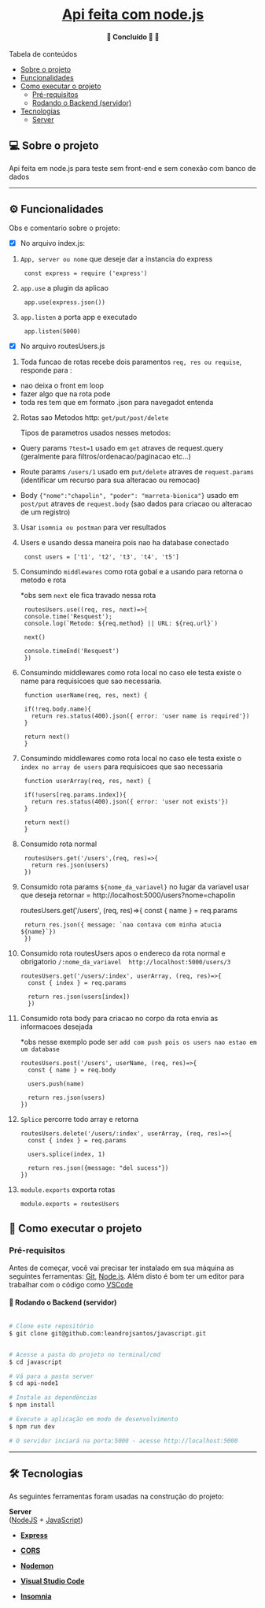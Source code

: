 <h1 align="center">
     <a href="#" alt=""> Api feita com node.js  </a>
</h1>

<h4 align="center">
	🚧   Concluído 🚀 🚧
</h4>

Tabela de conteúdos
<!--ts-->
   * [Sobre o projeto](#-sobre-o-projeto)
   * [Funcionalidades](#-funcionalidades)
   * [Como executar o projeto](#-como-executar-o-projeto)
     * [Pré-requisitos](#pré-requisitos)
     * [Rodando o Backend (servidor)](#user-content--rodando-o-backend-servidor)
   * [Tecnologias](#-tecnologias)
     * [Server](#user-content-server--nodejs----typescript)

<!--te-->


## 💻 Sobre o projeto

Api feita em node.js para teste sem front-end e sem conexão com banco de dados 

---

## ⚙️ Funcionalidades

  Obs e comentario sobre o projeto:

- [x] No arquivo index.js:

1. `App, server ou nome` que deseje dar a instancia do express

        const express = require ('express')

2. `app.use` a plugin da aplicao 

        app.use(express.json())

3. `app.listen` a porta app e executado

        app.listen(5000)

- [x] No arquivo routesUsers.js

1. Toda funcao de rotas recebe dois paramentos `req, res ou requise`, responde para :
 * nao deixa o front em loop
 * fazer algo que na rota pode 
 * toda res tem que em formato .json para navegadot entenda

2. Rotas sao Metodos http: `get/put/post/delete `

    Tipos de parametros usados nesses metodos: 
 
 * Query params ` ?test=1 ` usado em `get` atraves de request.query (geralmente para filtros/ordenacao/paginacao etc...)
  
 * Route params `/users/1` usado em `put/delete` atraves de `request.params` (identificar um recurso para sua alteracao ou remocao)
 
 * Body `{"nome":"chapolin", "poder": "marreta-bionica"}`  usado em `post/put` atraves de `request.body` (sao dados para criacao ou alteracao de um registro)

 3. Usar `isomnia ou postman` para ver resultados 

 4. Users e usando dessa maneira pois nao ha database conectado

         const users = ['t1', 't2', 't3', 't4', 't5']

5. Consumindo `middlewares` como rota gobal e a usando para retorna o metodo e rota 

    *obs  sem `next` ele fica travado nessa rota 

        routesUsers.use((req, res, next)=>{
        console.time('Resquest');
        console.log(`Metodo: ${req.method} || URL: ${req.url}`)

        next()

        console.timeEnd('Resquest')
        })

6. Consumindo middlewares como rota local no caso ele testa existe o name para requisicoes que sao necessaria.

        function userName(req, res, next) {

        if(!req.body.name){
          return res.status(400).json({ error: 'user name is required'})
        }

        return next()
        }

7. Consumindo middlewares como rota local no caso ele testa existe o `index no array de users` para requisicoes que sao necessaria 

        function userArray(req, res, next) {

        if(!users[req.params.index]){
          return res.status(400).json({ error: 'user not exists'})
        }

        return next()
        }

8. Consumido rota normal

        routesUsers.get('/users',(req, res)=>{
          return res.json(users)
        })

9. Consumido rota params `${nome_da_variavel}` no lugar da variavel usar que deseja retornar = http://localhost:5000/users?nome=chapolin

      routesUsers.get('/users', (req, res)=>{
        const { name } = req.params

        return res.json({ message: `nao contava com minha atucia ${name}`})
        })

10. Consumido rota routesUsers  apos o endereco da rota normal e obrigatorio `/:nome_da_variavel  http://localhost:5000/users/3`

        routesUsers.get('/users/:index', userArray, (req, res)=>{
          const { index } = req.params 

          return res.json(users[index])
          })

11. Consumido rota body para criacao no corpo da rota envia as informacoes desejada

    *obs nesse exemplo pode ser `add com push pois os users nao estao em um database`

        routesUsers.post('/users', userName, (req, res)=>{
          const { name } = req.body

          users.push(name)

          return res.json(users)
        })

12. `Splice` percorre todo array e retorna 

        routesUsers.delete('/users/:index', userArray, (req, res)=>{
          const { index } = req.params

          users.splice(index, 1)

          return res.json({message: "del sucess"})
        })

13. `module.exports` exporta rotas

        module.exports = routesUsers



## 🚀 Como executar o projeto

### Pré-requisitos

Antes de começar, você vai precisar ter instalado em sua máquina as seguintes ferramentas:
[Git](https://git-scm.com), [Node.js](https://nodejs.org/en/). 
Além disto é bom ter um editor para trabalhar com o código como [VSCode](https://code.visualstudio.com/)


#### 🎲 Rodando o Backend (servidor)

```bash

# Clone este repositório
$ git clone git@github.com:leandrojsantos/javascript.git


# Acesse a pasta do projeto no terminal/cmd
$ cd javascript

# Vá para a pasta server
$ cd api-node1

# Instale as dependências
$ npm install

# Execute a aplicação em modo de desenvolvimento
$ npm run dev

# O servidor inciará na porta:5000 - acesse http://localhost:5000

```
---

## 🛠 Tecnologias

As seguintes ferramentas foram usadas na construção do projeto:

**Server**  
([NodeJS](https://nodejs.org/en/)  +  [JavaScript](https://developer.mozilla.org/pt-BR/docs/Aprender/JavaScript))

-   **[Express](https://expressjs.com/)**
-   **[CORS](https://expressjs.com/en/resources/middleware/cors.html)**
-   **[Nodemon](https://nodemon.io/)**

-  **[Visual Studio Code](https://code.visualstudio.com/)**
-  **[Insomnia](https://insomnia.rest/)**